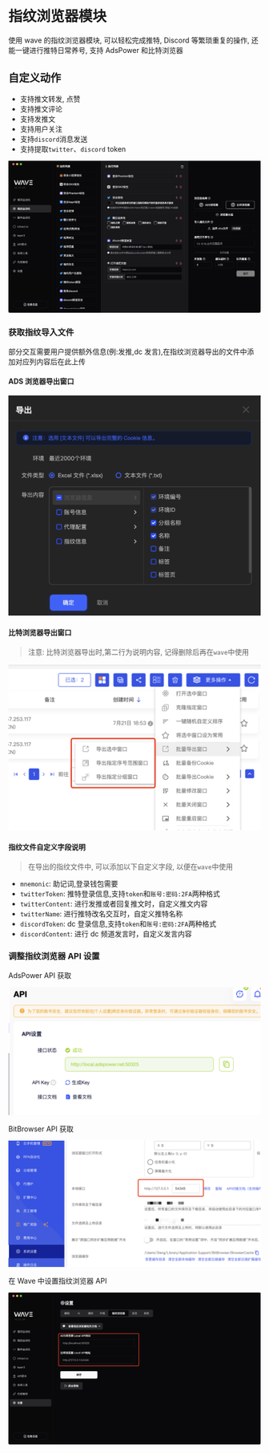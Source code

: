 # 指纹浏览器模块

使用 wave 的指纹浏览器模块, 可以轻松完成推特, Discord 等繁琐重复的操作, 还能一键进行推特日常养号, 支持 AdsPower 和比特浏览器

## 自定义动作

- 支持推文转发, 点赞
- 支持推文评论
- 支持发推文
- 支持用户关注
- 支持`discord`消息发送
- 支持提取`twitter`、`discord` token

![script](./assets/ss/ss_zhiwen.png)

### 获取指纹导入文件

部分交互需要用户提供额外信息(例:发推,dc 发言),在指纹浏览器导出的文件中添加对应列内容后在此上传

#### ADS 浏览器导出窗口

![script](./assets/ss/ads_export.png)

#### 比特浏览器导出窗口

> 注意: 比特浏览器导出时,第二行为说明内容, 记得删除后再在`wave`中使用

![script](./assets/ss/bit_export.png)

#### 指纹文件自定义字段说明

> 在导出的指纹文件中, 可以添加以下自定义字段, 以便在`wave`中使用

- `mnemonic`: 助记词,登录钱包需要
- `twitterToken`: 推特登录信息,支持`token`和`账号:密码:2FA`两种格式
- `twitterContent`: 进行发推或者回复推文时，自定义推文内容
- `twitterName`: 进行推特改名交互时，自定义推特名称
- `discordToken`: dc 登录信息,支持`token`和`账号:密码:2FA`两种格式
- `discordContent`: 进行 dc 频道发言时，自定义发言内容

### 调整指纹浏览器 API 设置

AdsPower API 获取

![script](./assets/other/ads_proxy_setting.png)

BitBrowser API 获取

![script](./assets/other/bit_proxy_setting.png)

在 Wave 中设置指纹浏览器 API

![script](./assets/ss/zhiwen_setting.png)
